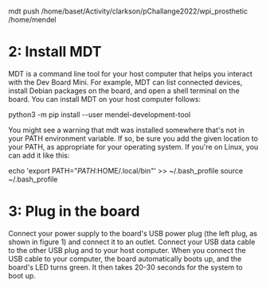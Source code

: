


#
mdt push /home/baset/Activity/clarkson/pChallange2022/wpi_prosthetic /home/mendel



# 2: Install MDT
MDT is a command line tool for your host computer that helps you interact with the Dev Board Mini. For example, MDT can list connected devices, install Debian packages on the board, and open a shell terminal on the board.
You can install MDT on your host computer follows:

python3 -m pip install --user mendel-development-tool

You might see a warning that mdt was installed somewhere that's not in your PATH environment variable. If so, be sure you add the given location to your PATH, as appropriate for your operating system. If you're on Linux, you can add it like this:

echo 'export PATH="$PATH:$HOME/.local/bin"' >> ~/.bash_profile
source ~/.bash_profile


# 3: Plug in the board
Connect your power supply to the board's USB power plug (the left plug, as shown in figure 1) and connect it to an outlet.
Connect your USB data cable to the other USB plug and to your host computer.
When you connect the USB cable to your computer, the board automatically boots up, and the board's LED turns green. It then takes 20-30 seconds for the system to boot up.


